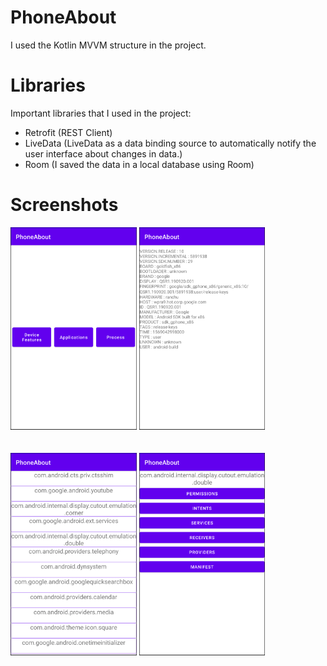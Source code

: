 # PhoneAbout

I used the Kotlin MVVM structure in the project.

# Libraries

Important libraries that I used in the project:
- Retrofit (REST Client)
- LiveData (LiveData as a data binding source to automatically notify the user interface about changes in data.)
- Room (I saved the data in a local database using Room)

# Screenshots

<div style="display: block">
<img width="40%" alt="portfolio_view" style="display: inline-block;" src="https://github.com/ArzuPinarcioglu/PhoneAbout/blob/main/screenshots/scr1.png">
<img width="40%" alt="portfolio_view" style="display: inline-block;" src="https://github.com/ArzuPinarcioglu/PhoneAbout/blob/main/screenshots/scr2.png">
</div>
<br>
<br>
<div style="display: block">
<img width="40%" alt="portfolio_view" style="display: inline-block;" src="https://github.com/ArzuPinarcioglu/PhoneAbout/blob/main/screenshots/scr3.png">
<img width="40%" alt="portfolio_view" style="display: inline-block;" src="https://github.com/ArzuPinarcioglu/PhoneAbout/blob/main/screenshots/scr4.png">
</div>
